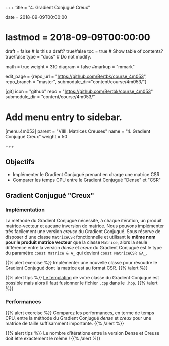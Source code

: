 +++
title = "4. Gradient Conjugué Creux"

date = 2018-09-09T00:00:00
# lastmod = 2018-09-09T00:00:00

draft = false  # Is this a draft? true/false
toc = true  # Show table of contents? true/false
type = "docs"  # Do not modify.

math = true
weight = 310
diagram = false
#markup = "mmark"

edit_page = {repo_url = "https://github.com/Bertbk/course_4m053", repo_branch = "master", submodule_dir="content/course/4m053/"}

[git]
  icon = "github"
  repo = "https://github.com/Bertbk/course_4m053"
  submodule_dir = "content/course/4m053/"

# Add menu entry to sidebar.
[menu.4m053]
  parent = "VIIII. Matrices Creuses"
  name = "4. Gradient Conjugué Creux"
  weight = 50

+++

## Objectifs

- Implémenter le Gradient Conjugué prenant en charge une matrice CSR
- Comparer les temps CPU entre le Gradient Conjugué "Dense" et "CSR"


## Gradient Conjugué "Creux"

### Implémentation

La méthode du Gradient Conjugué nécessite, à chaque itération, un produit matrice-vecteur et aucune inversion de matrice. Nous pouvons implémenter très facilement une version *creuse* du Gradient Conjugué. Sous réserve de disposer d'une classe `MatriceCSR` fonctionnelle et utilisant le **même nom pour le produit matrice vecteur** que la classe `Matrice`, alors la seule différence entre la version *dense* et *creux* du Gradient Conjugué est le type du paramètre `const Matrice & A_` qui devient `const MatriceCSR &A_`.


{{% alert exercise %}}
Implémenter une nouvelle classe pour résoudre le Gradient Conjugué dont la matrice est au format CSR.
{{% /alert %}}


{{% alert tips %}}
[Le templating](openclassrooms.com/courses/c-les-templates) de votre classe du Gradient Conjugué est possible mais alors il faut fusionner le fichier `.cpp` dans le `.hpp`.
{{% /alert %}}


### Performances

{{% alert exercise %}}
Comparez les performances, en terme de temps CPU, entre la méthode du Gradient Conjugué *dense* et *creux* pour une matrice de taille suffisamment importante.
{{% /alert %}}

{{% alert tips %}}
Le nombre d'itérations entre la version Dense et Creuse doit être exactement le même !
{{% /alert %}}